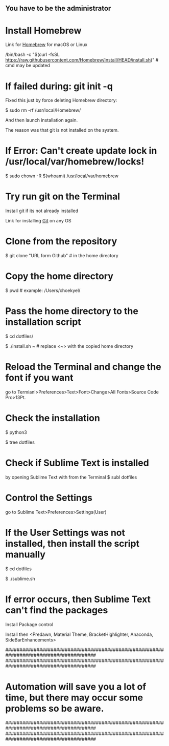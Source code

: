 ## You have to be the administrator
# Install Homebrew
Link for [Homebrew](https://brew.sh/index_de) for macOS or Linux

/bin/bash -c "$(curl -fsSL https://raw.githubusercontent.com/Homebrew/install/HEAD/install.sh)" # cmd may be updated
# If failed during: git init -q
Fixed this just by force deleting Homebrew directory:

$ sudo rm -rf /usr/local/Homebrew/

And then launch installation again.

The reason was that git is not installed on the system.

# If Error: Can't create update lock in /usr/local/var/homebrew/locks!
$ sudo chown -R $(whoami) /usr/local/var/homebrew

# Try run git on the Terminal
Install git if its not already installed

Link for installing [Git](https://www.linode.com/docs/guides/how-to-install-git-on-linux-mac-and-windows/) on any OS

# Clone from the repository
$ git clone "URL form Github" # in the home directory

# Copy the home directory
$ pwd # example: /Users/choekyel/

# Pass the home directory to the installation script
$ cd dotfiles/

$ ./install.sh ~ # replace <~> with the copied home directory

# Reload the Terminal and change the font if you want
go to Termianl>Preferences>Text>Font>Change>All Fonts>Source Code Pro>13Pt.

# Check the installation 
$ python3

$ tree dotfiles

# Check if Sublime Text is installed 
by opening Sublime Text with <subl> from the Terminal
$ subl dotfiles
# Control the Settings
go to Sublime Text>Preferences>Settings(User)
# If the User Settings was not installed, then install the script manually
$ cd dotfiles
  
$ ./sublime.sh

# If error occurs, then Sublime Text can't find the packages
Install Package control

Install then <Predawn, Material Theme, BracketHighlighter, Anaconda, SideBarEnhancements>

########################################################################################
########################################################################################
# Automation will save you a lot of time, but there may occur some problems so be aware.
########################################################################################
########################################################################################
